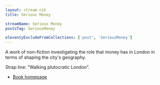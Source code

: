 ```yaml
---
layout: stream.njk
title: Serious Money

streamName: Serious Money
postsTag: SeriousMoney

eleventyExcludeFromCollections: ['post', 'SeriousMoney']
---
```


A work of non-fiction investigating the role that money has in London in terms of shaping the city's geography.

Strap line: "Walking plutocratic London".

* [Book homepage](https://seriousmoneybook.com/)
